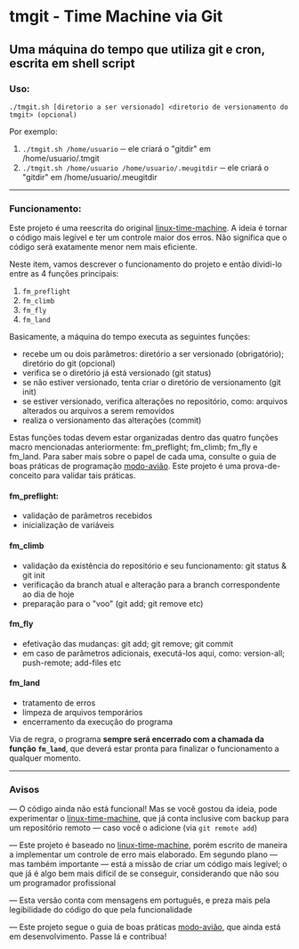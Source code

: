 # tmgit - Time Machine via Git

## Uma máquina do tempo que utiliza git e cron, escrita em shell script


### Uso:

```
./tmgit.sh [diretorio a ser versionado] <diretorio de versionamento do tmgit> (opcional)
```

Por exemplo: 
1. `./tmgit.sh /home/usuario` ─ ele criará o "gitdir" em /home/usuario/.tmgit
2. `./tmgit.sh /home/usuario /home/usuario/.meugitdir` ─ ele criará o "gitdir" em /home/usuario/.meugitdir

---

### Funcionamento: 

Este projeto é uma reescrita do original [linux-time-machine](https://github.com/elisboa/linux-time-machine.sh). A ideia é tornar o código mais legível e ter um controle maior dos erros. Não significa que o código será exatamente menor nem mais eficiente.

Neste item, vamos descrever o funcionamento do projeto e então dividi-lo entre as 4 funções principais:
1. `fm_preflight`
2. `fm_climb`
3. `fm_fly`
4. `fm_land`

Basicamente, a máquina do tempo executa as seguintes funções:
- recebe um ou dois parâmetros: diretório a ser versionado (obrigatório); diretório do git (opcional)
- verifica se o diretório já está versionado (git status)
- se não estiver versionado, tenta criar o diretório de versionamento (git init)
- se estiver versionado, verifica alterações no repositório, como: arquivos alterados ou arquivos a serem removidos
- realiza o versionamento das alterações (commit)

Estas funções todas devem estar organizadas dentro das quatro funções macro mencionadas anteriormente: fm_preflight; fm_climb; fm_fly e fm_land. Para saber mais sobre o papel de cada uma, consulte o guia de boas práticas de programação [modo-avião](http://modo-aviao.hackbox.link/). Este projeto é uma prova-de-conceito para validar tais práticas.

#### fm_preflight: 
- validação de parâmetros recebidos
- inicialização de variáveis

#### fm_climb
- validação da existência do repositório e seu funcionamento: git status & git init
- verificação da branch atual e alteração para a branch correspondente ao dia de hoje
- preparação para o "voo" (git add; git remove etc)

#### fm_fly
- efetivação das mudanças: git add; git remove; git commit
- em caso de parâmetros adicionais, executá-los aqui, como: version-all; push-remote; add-files etc

#### fm_land
- tratamento de erros
- limpeza de arquivos temporários
- encerramento da execução do programa

Via de regra, o programa **sempre será encerrado com a chamada da função `fm_land`**, que deverá estar pronta para finalizar o funcionamento a qualquer momento.

---

### Avisos

— O código ainda não está funcional! Mas se você gostou da ideia, pode experimentar o [linux-time-machine](https://github.com/elisboa/linux-time-machine.sh), que já conta inclusive com backup para um repositório remoto — caso você o adicione (via `git remote add`)

— Este projeto é baseado no [linux-time-machine](https://github.com/elisboa/linux-time-machine.sh), porém escrito de maneira a implementar um controle de erro mais elaborado. Em segundo plano — mas também importante — está a missão de criar um código mais legível; o que já é algo bem mais difícil de se conseguir, considerando que não sou um programador profissional

— Esta versão conta com mensagens em português, e preza mais pela legibilidade do código do que pela funcionalidade

— Este projeto segue o guia de boas práticas [modo-avião](https://github.com/elisboa/modo-aviao), que ainda está em desenvolvimento. Passe lá e contribua!
